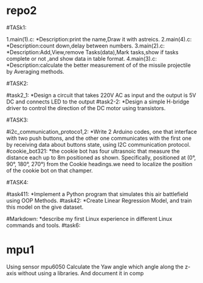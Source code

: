 # repo2
#TASk1:


   1.main(1).c:
*Description:print the name,Draw it with astreics.
   2.main(4).c:
*Description:count down,delay between numbers.
   3.main(2).c:
*Description:Add,View,remove Tasks(data),Mark tasks,show if tasks complete or not
  ,and show data in table format.
   4.main(3).c:
*Description:calculate the better measurement of of the missile projectile by Averaging methods.


#TASK2:


   #task2_1:
*Design a circuit that takes 220V AC as input and the output is 5V
DC and connects LED to the output
   #task2-2:
*Design a simple H-bridge driver to control the direction of the DC
motor using transistors.



#TASK3:
   
   #i2c_communication_protoco1,2:
*Write 2 Arduino codes, one that interface with two push buttons,
and the other one communicates with the first one by receiving
data about buttons state, using I2C communication protocol.
   #cookie_bot321:
*the cookie bot has four ultrasnoic that
measure the distance each up to 8m positioned as
shown. Specifically, positioned at (0°, 90°, 180°, 270°) from
the Cookie headings.we need to localize the position of the cookie bot on
that champer.

#TASK4:


   #task411:
*Implement a Python program that simulates this air battlefield
using OOP Methods.
   #task42:
*Create Linear Regression Model, and train
this model on the give dataset.

#Markdown:
*describe my first Linux experience in different Linux commands and tools.
#task6:
  # mpu1
  Using sensor mpu6050 
   Calculate the Yaw angle which angle 
along the z-axis without using a libraries.
And document it in comp
